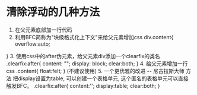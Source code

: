 # 清除浮动的几种方法
1. 在父元素底部加一行代码 <div style="clear:both"></div> <div style="clear:left"></div>
2. 利用BFC简称为"块级格式化上下文"来给父元素增加css
div.content{
    overflow:auto;
    <!-- overflow:hidden; -->
    <!-- overflow:scroll; -->
}
3. 使用css中的after伪元素，给父元素div添加一个clearfix的类名
.clearfix:after{
    content: "";
    display: block;
    clear:both;
}
4. 给父元素增加一行css
.content{
    float:felt;
}
(不建议使用)
5. 一个更优雅的改进  -- 尼古拉斯大师 方法
把display设置为table, 可以创建一个表格单元, 这个匿名的表格单元可以直接触发BFC。
.clearfix:after{
    content:'';
    display:table;
    clear:both;
}